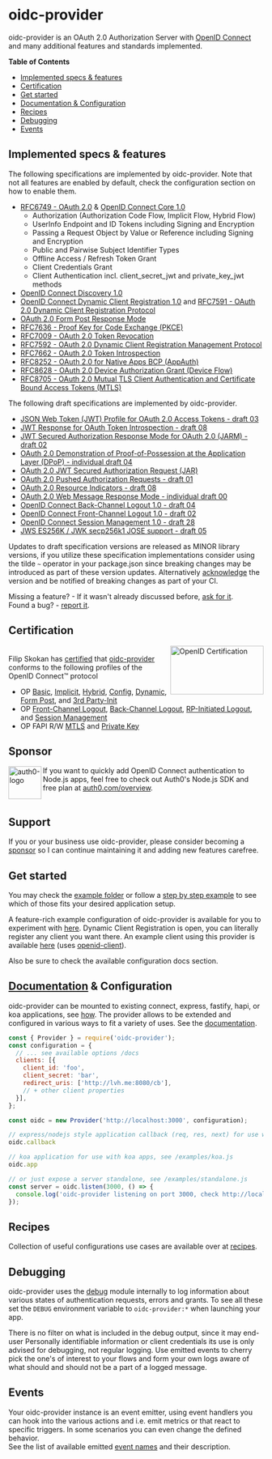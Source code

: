 # oidc-provider

oidc-provider is an OAuth 2.0 Authorization Server with [OpenID Connect][openid-connect] and many
additional features and standards implemented.

**Table of Contents**

- [Implemented specs & features](#implemented-specs--features)
- [Certification](#certification)
- [Get started](#get-started)
- [Documentation & Configuration](#documentation--configuration)
- [Recipes](#recipes)
- [Debugging](#debugging)
- [Events](#events)

## Implemented specs & features

The following specifications are implemented by oidc-provider. Note that not all features are
enabled by default, check the configuration section on how to enable them.

- [RFC6749 - OAuth 2.0][oauth2] & [OpenID Connect Core 1.0][core]
  - Authorization (Authorization Code Flow, Implicit Flow, Hybrid Flow)
  - UserInfo Endpoint and ID Tokens including Signing and Encryption
  - Passing a Request Object by Value or Reference including Signing and Encryption
  - Public and Pairwise Subject Identifier Types
  - Offline Access / Refresh Token Grant
  - Client Credentials Grant
  - Client Authentication incl. client_secret_jwt and private_key_jwt methods
- [OpenID Connect Discovery 1.0][discovery]
- [OpenID Connect Dynamic Client Registration 1.0][registration] and [RFC7591 - OAuth 2.0 Dynamic Client Registration Protocol][oauth2-registration]
- [OAuth 2.0 Form Post Response Mode][form-post]
- [RFC7636 - Proof Key for Code Exchange (PKCE)][pkce]
- [RFC7009 - OAuth 2.0 Token Revocation][revocation]
- [RFC7592 - OAuth 2.0 Dynamic Client Registration Management Protocol][registration-management]
- [RFC7662 - OAuth 2.0 Token Introspection][introspection]
- [RFC8252 - OAuth 2.0 for Native Apps BCP (AppAuth)][oauth-native-apps]
- [RFC8628 - OAuth 2.0 Device Authorization Grant (Device Flow)][device-flow]
- [RFC8705 - OAuth 2.0 Mutual TLS Client Authentication and Certificate Bound Access Tokens (MTLS)][mtls]

The following draft specifications are implemented by oidc-provider.
- [JSON Web Token (JWT) Profile for OAuth 2.0 Access Tokens - draft 03][jwt-at]
- [JWT Response for OAuth Token Introspection - draft 08][jwt-introspection]
- [JWT Secured Authorization Response Mode for OAuth 2.0 (JARM) - draft 02][jarm]
- [OAuth 2.0 Demonstration of Proof-of-Possession at the Application Layer (DPoP) - individual draft 04][dpop]
- [OAuth 2.0 JWT Secured Authorization Request (JAR)][jar]
- [OAuth 2.0 Pushed Authorization Requests - draft 01][par]
- [OAuth 2.0 Resource Indicators - draft 08][resource-indicators]
- [OAuth 2.0 Web Message Response Mode - individual draft 00][wmrm]
- [OpenID Connect Back-Channel Logout 1.0 - draft 04][backchannel-logout]
- [OpenID Connect Front-Channel Logout 1.0 - draft 02][frontchannel-logout]
- [OpenID Connect Session Management 1.0 - draft 28][session-management]
- [JWS ES256K / JWK secp256k1 JOSE support - draft 05][secp256k1]

Updates to draft specification versions are released as MINOR library versions,
if you utilize these specification implementations consider using the tilde `~` operator in your
package.json since breaking changes may be introduced as part of these version updates. Alternatively
[acknowledge](/docs/README.md#features) the version and be notified of breaking changes as part of
your CI.

Missing a feature? - If it wasn't already discussed before, [ask for it][suggest-feature].  
Found a bug? - [report it][bug].

## Certification
[<img width="184" height="96" align="right" src="https://cdn.jsdelivr.net/gh/panva/node-oidc-provider@acd3ebf2f5ebbb5605463cb681a1fb2ab9742ace/OpenID_Certified.png" alt="OpenID Certification">][openid-certified-link]  
Filip Skokan has [certified][openid-certified-link] that [oidc-provider][npm-url]
conforms to the following profiles of the OpenID Connect™ protocol

- OP [Basic](https://openid.net/wordpress-content/uploads/2017/01/FilipSkokan_oidc-provider_OP-Basic-02-Jan-2017.zip), [Implicit](https://openid.net/wordpress-content/uploads/2017/01/FilipSkokan_oidc-provider_OP-Implicit-02-Jan-2017.zip), [Hybrid](https://openid.net/wordpress-content/uploads/2017/01/FilipSkokan_oidc-provider_OP-Hybrid-02-Jan-2017.zip), [Config](https://openid.net/wordpress-content/uploads/2017/01/FilipSkokan_oidc-provider_OP-Config-02-Jan-2017.zip), [Dynamic](https://openid.net/wordpress-content/uploads/2017/01/FilipSkokan_oidc-provider_OP-Dynamic-02-Jan-2017.zip), [Form Post](https://openid.net/wordpress-content/uploads/2018/06/FilipSkokan_oidc-provider_OP-FormPost-25-Jun-2018.zip), and [3rd Party-Init](https://openid.net/wordpress-content/uploads/2019/10/FilipSkokan_oidc-provider_OP-3rd-party-23-Sep-2019.zip)
- OP [Front-Channel Logout](https://openid.net/wordpress-content/uploads/2019/11/FilipSkokan_oidc-provider_OP-Front-Channel-Logout_11-Nov-2019.zip), [Back-Channel Logout](https://openid.net/wordpress-content/uploads/2019/11/FilipSkokan_oidc-provider_OP-Back-Channel-Logout_11-Nov-2019.zip), [RP-Initiated Logout](https://openid.net/wordpress-content/uploads/2019/11/FilipSkokan_oidc-provider_OP-RP-Initiated-Logout_11-Nov-2019.zip), and [Session Management](https://openid.net/wordpress-content/uploads/2019/11/FilipSkokan_oidc-provider_OP-Session-Management_11-Nov-2019.zip)
- OP FAPI R/W [MTLS](https://openid.net/wordpress-content/uploads/2019/08/FilipSkokan_oidc-provider_OP-FAPI-RW-mtls-20-Aug-2019.zip) and [Private Key](https://openid.net/wordpress-content/uploads/2019/08/FilipSkokan_oidc-provider_OP-FAPI-RW-private_key_jwt-20-Aug-2019.zip)

## Sponsor

[<img width="65" height="65" align="left" src="https://avatars.githubusercontent.com/u/2824157?s=75&v=4" alt="auth0-logo">][sponsor-auth0] If you want to quickly add OpenID Connect authentication to Node.js apps, feel free to check out Auth0's Node.js SDK and free plan at [auth0.com/overview][sponsor-auth0].<br><br>

## Support

If you or your business use oidc-provider, please consider becoming a [sponsor][support-sponsor] so I can continue maintaining it and adding new features carefree.

## Get started
You may check the [example folder](/example) or follow a [step by step example][example-repo] to see
which of those fits your desired application setup.

A feature-rich example configuration of oidc-provider is available for you to experiment with
[here][heroku-example]. Dynamic Client Registration is open, you can literally register any client
you want there. An example client using this provider is available [here][heroku-example-client]
(uses [openid-client][openid-client]).

Also be sure to check the available configuration docs section.

## [Documentation](/docs/README.md) & Configuration

oidc-provider can be mounted to existing connect, express, fastify, hapi, or koa applications, see
[how](/docs/README.md#mounting-oidc-provider). The provider allows to be extended and configured in
various ways to fit a variety of uses. See the [documentation](/docs/README.md).

```js
const { Provider } = require('oidc-provider');
const configuration = {
  // ... see available options /docs
  clients: [{
    client_id: 'foo',
    client_secret: 'bar',
    redirect_uris: ['http://lvh.me:8080/cb'],
    // + other client properties
  }],
};

const oidc = new Provider('http://localhost:3000', configuration);

// express/nodejs style application callback (req, res, next) for use with express apps, see /examples/express.js
oidc.callback

// koa application for use with koa apps, see /examples/koa.js
oidc.app

// or just expose a server standalone, see /examples/standalone.js
const server = oidc.listen(3000, () => {
  console.log('oidc-provider listening on port 3000, check http://localhost:3000/.well-known/openid-configuration');
});
```


## Recipes
Collection of useful configurations use cases are available over at [recipes](/recipes).


## Debugging
oidc-provider uses the [debug][debug-link] module internally to log information about various states
of authentication requests, errors and grants. To see all these set the `DEBUG` environment variable
to `oidc-provider:*` when launching your app.

There is no filter on what is included in the debug output, since it may end-user Personally
identifiable information or client credentials its use is only advised for debugging, not regular
logging. Use emitted events to cherry pick the one's of interest to your flows and form your own
logs aware of what should and should not be a part of a logged message.


## Events
Your oidc-provider instance is an event emitter, using event handlers you can hook into the various
actions and i.e. emit metrics or that react to specific triggers. In some scenarios you can even
change the defined behavior.  
See the list of available emitted [event names](/docs/events.md) and their description.


[npm-url]: https://www.npmjs.com/package/oidc-provider
[openid-certified-link]: https://openid.net/certification/
[openid-connect]: https://openid.net/connect/
[core]: https://openid.net/specs/openid-connect-core-1_0.html
[discovery]: https://openid.net/specs/openid-connect-discovery-1_0.html
[oauth2-registration]: https://tools.ietf.org/html/rfc7591
[registration]: https://openid.net/specs/openid-connect-registration-1_0.html
[session-management]: https://openid.net/specs/openid-connect-session-1_0-28.html
[form-post]: https://openid.net/specs/oauth-v2-form-post-response-mode-1_0.html
[oauth2]: https://tools.ietf.org/html/rfc6749
[oauth2-bearer]: https://tools.ietf.org/html/rfc6750
[revocation]: https://tools.ietf.org/html/rfc7009
[introspection]: https://tools.ietf.org/html/rfc7662
[pkce]: https://tools.ietf.org/html/rfc7636
[example-repo]: https://github.com/panva/node-oidc-provider-example
[heroku-example]: https://op.panva.cz/.well-known/openid-configuration
[heroku-example-client]: https://tranquil-reef-95185.herokuapp.com/client
[openid-client]: https://github.com/panva/node-openid-client
[backchannel-logout]: https://openid.net/specs/openid-connect-backchannel-1_0-04.html
[frontchannel-logout]: https://openid.net/specs/openid-connect-frontchannel-1_0-02.html
[registration-management]: https://tools.ietf.org/html/rfc7592
[oauth-native-apps]: https://tools.ietf.org/html/rfc8252
[debug-link]: https://github.com/visionmedia/debug
[wmrm]: https://tools.ietf.org/html/draft-sakimura-oauth-wmrm-00
[jar]: https://tools.ietf.org/html/draft-ietf-oauth-jwsreq-19
[device-flow]: https://tools.ietf.org/html/rfc8628
[jwt-introspection]: https://tools.ietf.org/html/draft-ietf-oauth-jwt-introspection-response-08
[sponsor-auth0]: https://auth0.com/overview?utm_source=GHsponsor&utm_medium=GHsponsor&utm_campaign=oidc-provider&utm_content=auth
[suggest-feature]: https://github.com/panva/node-oidc-provider/issues/new?template=feature-request.md
[bug]: https://github.com/panva/node-oidc-provider/issues/new?template=bug-report.md
[mtls]: https://tools.ietf.org/html/rfc8705
[dpop]: https://tools.ietf.org/html/draft-fett-oauth-dpop-04
[resource-indicators]: https://tools.ietf.org/html/draft-ietf-oauth-resource-indicators-08
[jarm]: https://openid.net/specs/openid-financial-api-jarm-wd-02.html
[jwt-at]: https://tools.ietf.org/html/draft-ietf-oauth-access-token-jwt-03
[support-sponsor]: https://github.com/sponsors/panva
[par]: https://tools.ietf.org/html/draft-ietf-oauth-par-01
[secp256k1]: https://tools.ietf.org/html/draft-ietf-cose-webauthn-algorithms-05
